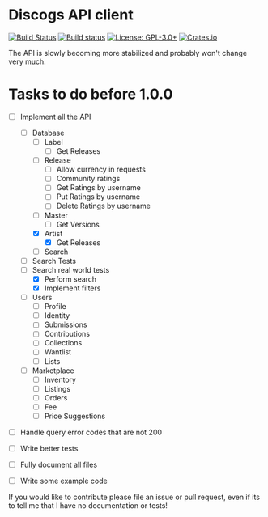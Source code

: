 # Discogs API client

[![Build Status](https://travis-ci.org/afonso360/discogs-rs.svg?branch=master)](https://travis-ci.org/afonso360/discogs-rs) [![Build status](https://ci.appveyor.com/api/projects/status/7c3too95w1axgp7u?svg=true)](https://ci.appveyor.com/project/afonso360/discogs-rs) [![License: GPL-3.0+](https://img.shields.io/crates/l/discogs.svg)](https://www.gnu.org/licenses/gpl-3.0) [![Crates.io](https://img.shields.io/crates/v/discogs.svg)](https://crates.io/crates/discogs)

The API is slowly becoming more stabilized and probably won't change very much.

# Tasks to do before 1.0.0
 - [ ] Implement all the API
    - [ ] Database
      - [ ] Label
        - [ ] Get Releases
      - [ ] Release
        - [ ] Allow currency in requests
        - [ ] Community ratings
        - [ ] Get Ratings by username
        - [ ] Put Ratings by username
        - [ ] Delete Ratings by username
      - [ ] Master
        - [ ] Get Versions
      - [x] Artist
        - [x] Get Releases
      - [ ] Search
	- [ ] Search Tests
	- [ ] Search real world tests
        - [x] Perform search
        - [x] Implement filters
    - [ ] Users
      - [ ] Profile
      - [ ] Identity
      - [ ] Submissions
      - [ ] Contributions
      - [ ] Collections
      - [ ] Wantlist
      - [ ] Lists
    - [ ] Marketplace
      - [ ] Inventory
      - [ ] Listings
      - [ ] Orders
      - [ ] Fee
      - [ ] Price Suggestions

 - [ ] Handle query error codes that are not 200
 - [ ] Write better tests
 - [ ] Fully document all files
 - [ ] Write some example code


If you would like to contribute please file an issue or pull request, even if its
to tell me that I have no documentation or tests!
